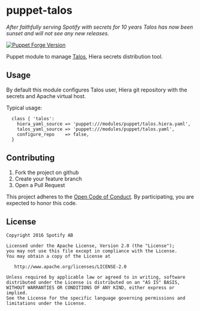 puppet-talos
============

*After faithfully serving Spotify with secrets for 10 years Talos has now been sunset and will not see any new releases.*


[![Puppet Forge Version](http://img.shields.io/puppetforge/v/spotify/talos.svg)](https://forge.puppetlabs.com/spotify/talos)

Puppet module to manage [Talos](https://github.com/spotify/talos), Hiera secrets distribution tool.

Usage
-----

By default this module configures Talos user, Hiera git repository with
the secrets and Apache virtual host.

Typical usage:

```puppet
  class { 'talos':
    hiera_yaml_source => 'puppet:///modules/puppet/talos.hiera.yaml',
    talos_yaml_source => 'puppet:///modules/puppet/talos.yaml',
    configure_repo    => false,
  }
```

Contributing
------------
1. Fork the project on github
2. Create your feature branch
3. Open a Pull Request

This project adheres to the [Open Code of Conduct][code-of-conduct]. By
participating, you are expected to honor this code.

[code-of-conduct]:
https://github.com/spotify/code-of-conduct/blob/master/code-of-conduct.md

License
-------
```text
Copyright 2016 Spotify AB

Licensed under the Apache License, Version 2.0 (the "License");
you may not use this file except in compliance with the License.
You may obtain a copy of the License at

   http://www.apache.org/licenses/LICENSE-2.0

Unless required by applicable law or agreed to in writing, software
distributed under the License is distributed on an "AS IS" BASIS,
WITHOUT WARRANTIES OR CONDITIONS OF ANY KIND, either express or implied.
See the License for the specific language governing permissions and
limitations under the License.
```
